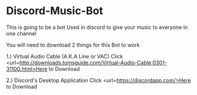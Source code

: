 # Discord-Music-Bot
This is going to be a bot Used in discord to give your music to everyone in one channel


You will need to download 2 things for this Bot to work

1.) Virtual Audio Cable (A.K.A Line or VAC) Click <url=http://downloads.tomsguide.com/Virtual-Audio-Cable,0301-31100.html>Here to Download</url>


2.) Discord's Desktop Application Click <url=https://discordapp.com/>Here to Download</url>

